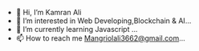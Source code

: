 - 👋 Hi, I’m Kamran Ali
- 👀 I’m interested in Web Developing,Blockchain & AI...
- 🌱 I’m currently learning Javascript ...
- 📫 How to reach me Mangriolali3662@gmail.com...

<!---
Mangrio36/Mangrio36 is a ✨ special ✨ repository because its `README.md` (this file) appears on your GitHub profile.
You can click the Preview link to take a look at your changes.
--->
